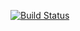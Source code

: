 [![Build Status][circleci-img]][circleci-url]

[circleci-img]: https://img.shields.io/circleci/project/timjb/timjb.github.com/soure.svg
[circleci-url]: https://circleci.com/gh/timjb/timjb.github.com/tree/source
